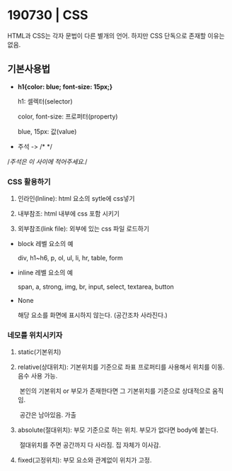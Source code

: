 # 190730 | CSS

HTML과 CSS는 각자 문법이 다른 별개의 언어. 하지만 CSS 단독으로 존재할 이유는 없음.



## 기본사용법

- **h1{color: blue; font-size: 15px;}**

  h1: 셀렉터(selector)

  color, font-size: 프로퍼터(property)

  blue, 15px: 값(value)

-  주석 -> /* */

  /*주석은 이 사이에 적어주세요.*/

  

###   CSS 활용하기

1. 인라인(Inline): html 요소의 sytle에 css넣기

2. 내부참조: html 내부에 css 포함 시키기

3. 외부참조(link file): 외부에 있는 css 파일 로드하기



- block 레벨 요소의 예

  div, h1~h6, p, ol, ul, li, hr, table, form

- inline 레벨 요소의 예

  span, a, strong, img, br, input, select, textarea, button

- None

  해당 요소를 화면에 표시하지 않는다. (공간조차 사라진다.)



### 네모를 위치시키자

1. static(기본위치)

2. relative(상대위치): 기본위치를 기준으로 좌표 프로퍼티를 사용해서 위치를 이동. 음수 사용 가능.

   ​								본인의 기본위치 or 부모가 존재한다면 그 기본위치를 기준으로 상대적으로 움직임.

   ​								공간은 남아있음. 가출

3. absolute(절대위치): 부모 기준으로 하는 위치. 부모가 없다면 body에 붙는다.

   ​									절대위치를 주면 공간까지 다 사라짐. 집 자체가 이사감.

4. fixed(고정위치): 부모 요소와 관계없이 위치가 고정.